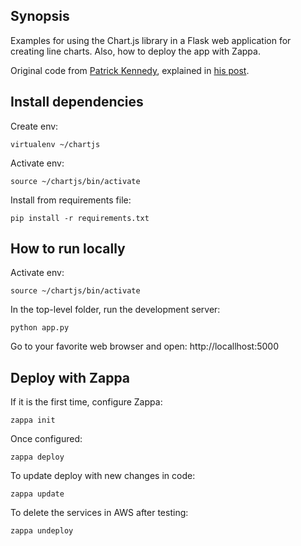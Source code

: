 ## Synopsis

Examples for using the Chart.js library in a Flask web application for creating line charts. Also, how to deploy the app with Zappa.

Original code from [Patrick Kennedy](https://gitlab.com/patkennedy79/flask_chartjs_example/tree/master), explained in [his post](https://www.patricksoftwareblog.com/creating-charts-with-chart-js-in-a-flask-application/).

## Install dependencies
Create env:
```
virtualenv ~/chartjs
```

Activate env:
```
source ~/chartjs/bin/activate
```

Install from requirements file:
```
pip install -r requirements.txt
```

## How to run locally
Activate env:
```
source ~/chartjs/bin/activate
```

In the top-level folder, run the development server:
```    
python app.py
```

Go to your favorite web browser and open:
    http://locallhost:5000

## Deploy with Zappa

If it is the first time, configure Zappa:
```
zappa init
```

Once configured:
```
zappa deploy
```

To update deploy with new changes in code:
```
zappa update
```

To delete the services in AWS after testing:
```
zappa undeploy
```
